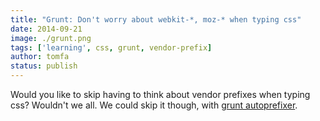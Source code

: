 ```yaml
---
title: "Grunt: Don't worry about webkit-*, moz-* when typing css"
date: 2014-09-21
image: ./grunt.png
tags: ['learning', css, grunt, vendor-prefix]
author: tomfa
status: publish
---
```


Would you like to skip having to think about vendor prefixes when typing css? Wouldn't we all. We could skip it though, with [grunt autoprefixer](http://css-tricks.com/autoprefixer/).

